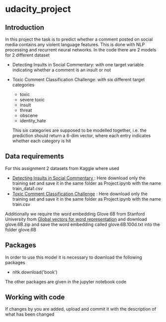 # udacity_project


## Introduction
In this project the task is to predict whether a comment posted on social media contains any violent language features. This is done with NLP processing and recurrent neural networks.
In the code there are 2 models for 2 different dataset 

* Detecting Insults in Social Commentary: with one target variable indicating whether a comment is an insult or not 
* Toxic Comment Classification Challenge: with six different target categories 
    
    * toxic
    * severe toxic
    * insult 
    * threat 
    * obscene
    * identity_hate
    
    This six categories are supposed to be modelled together, i.e. the prediction should return a 6-dim vector, where each entry indicates whether each category is hit



## Data requirements

For this assignment 2 datasets from Kaggle where used 

* [Detecting Insults in Social Commentary ](https://www.kaggle.com/c/detecting-insults-in-social-commentary/data) : Here download only the training set and save it in the same folder as Project.ipynb with the name train_data1.csv
* [Toxic Comment Classification Challenge](https://www.kaggle.com/c/jigsaw-toxic-comment-classification-challenge/data) : Here download only the training set and save it in the same folder as Project.ipynb with the name train.csv


Additionally we require the word embedding Glove 6B from Stanford University from [Global vectors for word representation](https://nlp.stanford.edu/projects/glove/) and download glove.6B.zip and save the word embedding called glove.6B.100d.txt into the folder glove.6B 


## Packages

In order to use this model it is necessary to download the following packages
* nltk.download('book')

The other packages are given in the jupyter notebook code 


## Working with code

If changes by you are added, upload and commit it with the description of what has been changed

